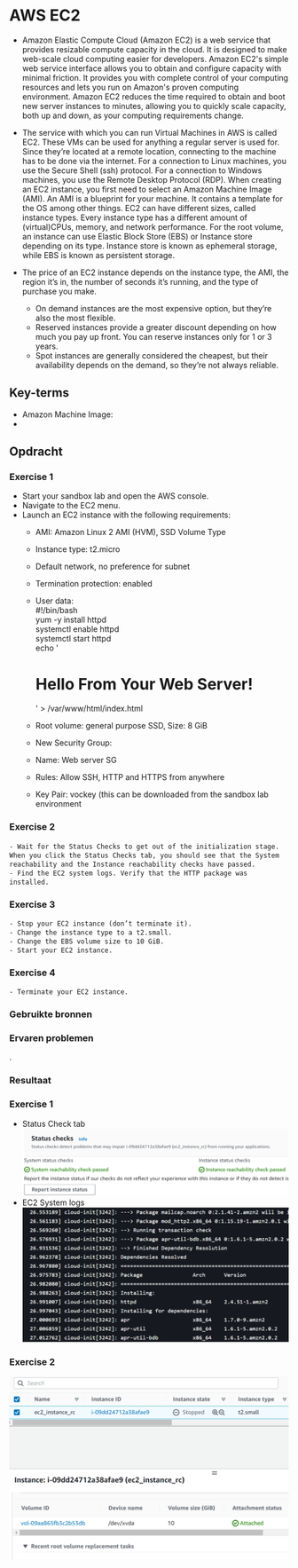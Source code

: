 # AWS EC2
- Amazon Elastic Compute Cloud (Amazon EC2) is a web service that provides resizable compute capacity in the cloud. It is designed to make web-scale cloud computing easier for developers.
Amazon EC2's simple web service interface allows you to obtain and configure capacity with minimal friction. It provides you with complete control of your computing resources and lets you run on Amazon's proven computing environment. Amazon EC2 reduces the time required to obtain and boot new server instances to minutes, allowing you to quickly scale capacity, both up and down, as your computing requirements change.

- The service with which you can run Virtual Machines in AWS is called EC2. These VMs can be used for anything a regular server is used for. Since they’re located at a remote location, connecting to the machine has to be done via the internet. For a connection to Linux machines, you use the Secure Shell (ssh) protocol. For a connection to Windows machines, you use the Remote Desktop Protocol (RDP).
When creating an EC2 instance, you first need to select an Amazon Machine Image (AMI). An AMI is a blueprint for your machine. It contains a template for the OS among other things.
EC2 can have different sizes, called instance types. Every instance type has a different amount of (virtual)CPUs, memory, and network performance.
For the root volume, an instance can use Elastic Block Store (EBS) or Instance store depending on its type. Instance store is known as ephemeral storage, while EBS is known as persistent storage.

- The price of an EC2 instance depends on the instance type, the AMI, the region it’s in, the number of seconds it’s running, and the type of purchase you make.
    - On demand instances are the most expensive option, but they’re also the most flexible.
    - Reserved instances provide a greater discount depending on how much you pay up front. You can reserve instances only for 1 or 3 years.
    - Spot instances are generally considered the cheapest, but their availability depends on the demand, so they’re not always reliable.

## Key-terms
 - Amazon Machine Image: 
 - 

## Opdracht
### Exercise 1
  - Start your sandbox lab and open the AWS console.
  - Navigate to the EC2 menu.
  - Launch an EC2 instance with the following requirements:
    - AMI: Amazon Linux 2 AMI (HVM), SSD Volume Type
    - Instance type: t2.micro
    - Default network, no preference for subnet
    - Termination protection: enabled
    - User data: <br>
         #!/bin/bash <br> yum -y install httpd <br> systemctl enable httpd <br> systemctl start httpd <br>
         echo '<html><h1>Hello From Your Web Server!</h1></html>' > /var/www/html/index.html
         
    - Root volume: general purpose SSD, Size: 8 GiB
    - New Security Group:
    - Name: Web server SG
    - Rules: Allow SSH, HTTP and HTTPS from anywhere
    - Key Pair: vockey (this can be downloaded from the sandbox lab environment
### Exercise 2
    - Wait for the Status Checks to get out of the initialization stage. When you click the Status Checks tab, you should see that the System reachability and the Instance reachability checks have passed.
    - Find the EC2 system logs. Verify that the HTTP package was installed.

### Exercise 3 
    - Stop your EC2 instance (don’t terminate it).
    - Change the instance type to a t2.small.
    - Change the EBS volume size to 10 GiB.
    - Start your EC2 instance.
    
### Exercise 4
    - Terminate your EC2 instance.



### Gebruikte bronnen


### Ervaren problemen
.

### Resultaat
### Exercise 1
- Status Check tab
  ![alt_text](https://github.com/techgrounds/cloud-6-repo-rupaliBC/blob/main/00_includes/ec262.png)
- EC2 System logs 
  ![alt_text](https://github.com/techgrounds/cloud-6-repo-rupaliBC/blob/main/00_includes/ec261.png)
### Exercise 2
![alt_text](https://github.com/techgrounds/cloud-6-repo-rupaliBC/blob/main/00_includes/ec263.png)


